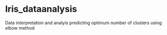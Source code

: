 # Iris_dataanalysis
Data interpretation and analyis
predicting optimum number of clusters using elbow method
